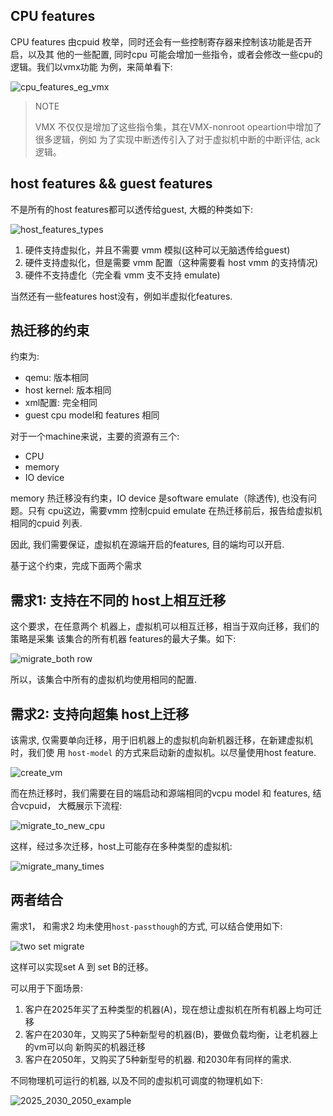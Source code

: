 ## CPU features

CPU features 由cpuid 枚举，同时还会有一些控制寄存器来控制该功能是否开启，以及其
他的一些配置, 同时cpu 可能会增加一些指令，或者会修改一些cpu的逻辑。我们以vmx功能
为例，来简单看下:

![cpu_features_eg_vmx](./pic/cpu_features_eg_vmx.svg)

> NOTE
>
> VMX 不仅仅是增加了这些指令集，其在VMX-nonroot opeartion中增加了很多逻辑，例如
> 为了实现中断透传引入了对于虚拟机中断的中断评估, ack逻辑。

## host features && guest features

不是所有的host features都可以透传给guest, 大概的种类如下:

![host_features_types](./pic/host_features_types.svg)

1. 硬件支持虚拟化，并且不需要 vmm 模拟(这种可以无脑透传给guest)
2. 硬件支持虚拟化，但是需要 vmm 配置（这种需要看 host vmm 的支持情况)
3. 硬件不支持虚化（完全看 vmm 支不支持 emulate)


当然还有一些features host没有，例如半虚拟化features.

## 热迁移的约束

约束为:

* qemu: 版本相同
* host kernel: 版本相同
* xml配置: 完全相同
* guest cpu model和 features 相同

对于一个machine来说，主要的资源有三个:
* CPU
* memory
* IO device

memory 热迁移没有约束，IO device 是software emulate（除透传), 也没有问题。只有
cpu这边，需要vmm 控制cpuid emulate 在热迁移前后，报告给虚拟机相同的cpuid 列表.

因此, 我们需要保证，虚拟机在源端开启的features, 目的端均可以开启.

基于这个约束，完成下面两个需求

## 需求1: 支持在不同的 host上相互迁移

这个要求，在任意两个 机器上，虚拟机可以相互迁移，相当于双向迁移，我们的策略是采集
该集合的所有机器 features的最大子集。如下:

![migrate_both row](./pic/migrate_both_row.svg)

所以，该集合中所有的虚拟机均使用相同的配置.


## 需求2: 支持向超集 host上迁移

该需求, 仅需要单向迁移，用于旧机器上的虚拟机向新机器迁移，在新建虚拟机时，我们使
用 `host-model` 的方式来启动新的虚拟机。以尽量使用host feature.

![create_vm](./pic/create_vm.svg)

而在热迁移时，我们需要在目的端启动和源端相同的vcpu model 和 features, 结合vcpuid，
大概展示下流程:

![migrate_to_new_cpu](./pic/migrate_to_new_cpu.svg)

这样，经过多次迁移，host上可能存在多种类型的虚拟机:

![migrate_many_times](./pic/migrate_many_times.svg)


## 两者结合

需求1， 和需求2 均未使用`host-passthough`的方式, 可以结合使用如下:

![two set migrate](./pic/two_set_migrate.svg)

这样可以实现set A 到 set B的迁移。

可以用于下面场景:
1. 客户在2025年买了五种类型的机器(A)，现在想让虚拟机在所有机器上均可迁移
2. 客户在2030年，又购买了5种新型号的机器(B)，要做负载均衡，让老机器上的vm可以向
   新购买的机器迁移
3. 客户在2050年，又购买了5种新型号的机器. 和2030年有同样的需求.

不同物理机可运行的机器, 以及不同的虚拟机可调度的物理机如下:

![2025_2030_2050_example](./pic/2025_2030_2050_example.svg)

